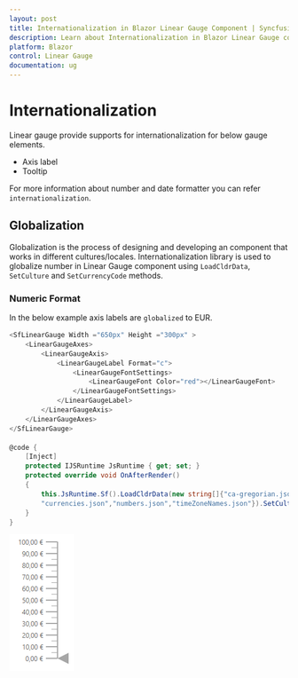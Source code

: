 ```yaml
---
layout: post
title: Internationalization in Blazor Linear Gauge Component | Syncfusion 
description: Learn about Internationalization in Blazor Linear Gauge component of Syncfusion, and more details.
platform: Blazor
control: Linear Gauge
documentation: ug
---
```


# Internationalization

Linear gauge provide supports for internationalization for below gauge elements.

* Axis label
* Tooltip

For more information about number and date formatter you can refer `internationalization`.

## Globalization

Globalization is the process of designing and developing an component that works in different cultures/locales. Internationalization library is used to globalize number in Linear Gauge component using `LoadCldrData`, `SetCulture` and `SetCurrencyCode` methods.

### Numeric Format

In the below example axis labels are `globalized` to EUR.

```csharp
<SfLinearGauge Width ="650px" Height ="300px" >
    <LinearGaugeAxes>
        <LinearGaugeAxis>
            <LinearGaugeLabel Format="c">
                <LinearGaugeFontSettings>
                    <LinearGaugeFont Color="red"></LinearGaugeFont>
                </LinearGaugeFontSettings>
            </LinearGaugeLabel>
        </LinearGaugeAxis>
    </LinearGaugeAxes>
</SfLinearGauge>

@code {
    [Inject]
    protected IJSRuntime JsRuntime { get; set; }
    protected override void OnAfterRender()
    {
        this.JsRuntime.Sf().LoadCldrData(new string[]{"ca-gregorian.json",
        "currencies.json","numbers.json","timeZoneNames.json"}).SetCulture("de").SetCurrencyCode("EUR");
    }
}
```

![Linear Gauge with Internationalization Sample](images/numeric-format.png)